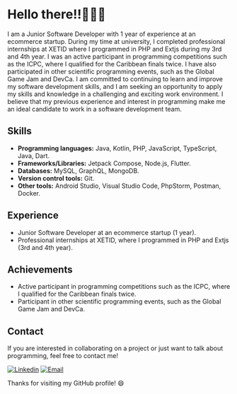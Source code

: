 # Hello there‼👋👨‍💻

I am a Junior Software Developer with 1 year of experience at an ecommerce startup. During my time at university, I completed professional internships at XETID where I programmed in PHP and Extjs during my 3rd and 4th year. I was an active participant in programming competitions such as the ICPC, where I qualified for the Caribbean finals twice. I have also participated in other scientific programming events, such as the Global Game Jam and DevCa. I am committed to continuing to learn and improve my software development skills, and I am seeking an opportunity to apply my skills and knowledge in a challenging and exciting work environment. I believe that my previous experience and interest in programming make me an ideal candidate to work in a software development team.

## Skills

- **Programming languages:** Java, Kotlin, PHP, JavaScript, TypeScript, Java, Dart.
- **Frameworks/Libraries:** Jetpack Compose, Node.js, Flutter.
- **Databases:** MySQL, GraphQL, MongoDB.
- **Version control tools:** Git.
- **Other tools:** Android Studio, Visual Studio Code, PhpStorm, Postman, Docker.

## Experience

- Junior Software Developer at an ecommerce startup (1 year).
- Professional internships at XETID, where I programmed in PHP and Extjs (3rd and 4th year).

## Achievements

- Active participant in programming competitions such as the ICPC, where I qualified for the Caribbean finals twice.
- Participant in other scientific programming events, such as the Global Game Jam and DevCa.

## Contact

If you are interested in collaborating on a project or just want to talk about programming, feel free to contact me!

[![Linkedin](https://img.shields.io/badge/-LinkedIn-blue?style=flat-square&logo=Linkedin&logoColor=white&link=https://www.linkedin.com/in/fabian-ortiz-maestre/)](https://www.linkedin.com/in/fabian-ortiz-maestre/)
[![Email](https://img.shields.io/badge/-Email-red?style=flat-square&logo=gmail&logoColor=white&link=mailto:fmaestre98@gmail.com)](mailto:fmaestre98@gmail.com)

Thanks for visiting my GitHub profile! 😄

